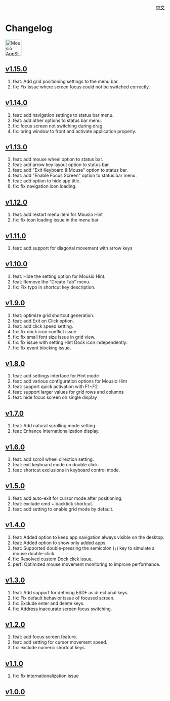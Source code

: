 <p align="right">
  <a href="./CHANGELOG.zh.md">中文</a>
</p>
<!--rehype:style=float: right; bottom: -36px; position: relative;-->

Changelog
===

<a target="_blank" href="https://apps.apple.com/app/mousio/6746747327" title="Mousio for macOS">
<img alt="Mousio AppStore" src="https://jaywcjlove.github.io/sb/download/macos.svg" height="51">
</a>

## [v1.15.0](https://github.com/jaywcjlove/mousio/releases/tag/v1.15.0)

1. feat: Add grid positioning settings to the menu bar.
2. fix: Fix issue where screen focus could not be switched correctly.

## [v1.14.0](https://github.com/jaywcjlove/mousio/releases/tag/v1.14.0)

1. feat: add navigation settings to status bar menu.
2. feat: add other options to status bar menu.
3. fix: focus screen not switching during drag.
4. fix: bring window to front and activate application properly.

## [v1.13.0](https://github.com/jaywcjlove/mousio/releases/tag/v1.13.0)

1. feat: add mouse wheel option to status bar.
2. feat: add arrow key layout option to status bar.
3. feat: add "Exit Keyboard & Mouse" option to status bar.
4. feat: add "Enable Focus Screen" option to status bar menu.
5. feat: add option to hide app title.
6. fix: fix navigation icon loading.

## [v1.12.0](https://github.com/jaywcjlove/mousio/releases/tag/v1.12.0)

1. feat: add restart menu item for Mousio Hint  
2. fix: fix icon loading issue in the menu bar  

## [v1.11.0](https://github.com/jaywcjlove/mousio/releases/tag/v1.11.0)

1. feat: add support for diagonal movement with arrow keys

## [v1.10.0](https://github.com/jaywcjlove/mousio/releases/tag/v1.10.0)

1. feat: Hide the setting option for Mousio Hint.
2. feat: Remove the “Create Tab” menu.
3. fix: Fix typo in shortcut key description.

## [v1.9.0](https://github.com/jaywcjlove/mousio/releases/tag/v1.9.0)

1. feat: optimize grid shortcut generation.
2. feat: add Exit on Click option.
3. feat: add click speed setting.
4. fix: fix dock icon conflict issue.
5. fix: fix small font size issue in grid view.
6. fix: fix issue with setting Hint Dock icon independently.
7. fix: fix event blocking issue.

## [v1.8.0](https://github.com/jaywcjlove/mousio/releases/tag/v1.8.0)

1. feat: add settings interface for Hint mode
2. feat: add various configuration options for Mousio Hint
3. feat: support quick activation with F1~F2
4. feat: support larger values for grid rows and columns
5. feat: hide focus screen on single display

## [v1.7.0](https://github.com/jaywcjlove/mousio/releases/tag/v1.7.0)

1. feat: Add natural scrolling mode setting.
2. feat: Enhance internationalization display.

## [v1.6.0](https://github.com/jaywcjlove/mousio/releases/tag/v1.6.0)

1. feat: add scroll wheel direction setting.
2. feat: exit keyboard mode on double click.
3. feat: shortcut exclusions in keyboard control mode.

## [v1.5.0](https://github.com/jaywcjlove/mousio/releases/tag/v1.5.0)

1. feat: add auto-exit for cursor mode after positioning.
2. feat: exclude cmd + backtick shortcut.
3. feat: add setting to enable grid mode by default.

## [v1.4.0](https://github.com/jaywcjlove/mousio/releases/tag/v1.4.0)

1. feat: Added option to keep app navigation always visible on the desktop.
2. feat: Added option to show only added apps.
3. feat: Supported double-pressing the semicolon (`;`) key to simulate a mouse double-click.
4. fix: Resolved custom Dock click issue.
5. perf: Optimized mouse movement monitoring to improve performance.

## [v1.3.0](https://github.com/jaywcjlove/mousio/releases/tag/v1.3.0)

1. feat: Add support for defining ESDF as directional keys.
2. fix: Fix default behavior issue of focused screen.
3. fix: Exclude enter and delete keys.
4. fix: Address inaccurate screen focus switching.

## [v1.2.0](https://github.com/jaywcjlove/mousio/releases/tag/v1.2.0)

1. feat: add focus screen feature. 
2. feat: add setting for cursor movement speed.
3. fix: exclude numeric shortcut keys.

## [v1.1.0](https://github.com/jaywcjlove/mousio/releases/tag/v1.1.0)

1. fix: fix internationalization issue

## [v1.0.0](https://github.com/jaywcjlove/mousio/releases/tag/v1.0.0)

